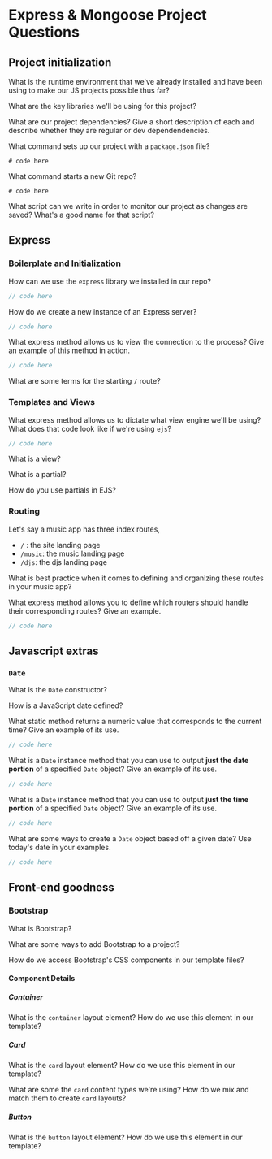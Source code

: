 # Express & Mongoose Project Questions

## Project initialization

What is the runtime environment that we've already installed and have been using to make our JS projects possible thus far?

What are the key libraries we'll be using for this project?

What are our project dependencies? Give a short description of each and describe whether they are regular or dev dependendencies.

What command sets up our project with a `package.json` file?

```shell
# code here
```

What command starts a new Git repo?

```shell
# code here
```

What script can we write in order to monitor our project as changes are saved? What's a good name for that script?

## Express

### Boilerplate and Initialization

How can we use the `express` library we installed in our repo?

```js
// code here
```

How do we create a new instance of an Express server?

```js
// code here
```

What express method allows us to view the connection to the process? Give an example of this method in action.

```js
// code here
```

What are some terms for the starting `/` route?

### Templates and Views

What express method allows us to dictate what view engine we'll be using? What does that code look like if we're using `ejs`?

```js
// code here
```

What is a view?

What is a partial?

How do you use partials in EJS?

### Routing

Let's say a music app has three index routes,

- `/` : the site landing page
- `/music`: the music landing page
- `/djs`: the djs landing page

What is best practice when it comes to defining and organizing these routes in your music app?

What express method allows you to define which routers should handle their corresponding routes? Give an example.

```js
// code here
```

## Javascript extras

### `Date`

What is the `Date` constructor?

How is a JavaScript date defined?

What static method returns a numeric value that corresponds to the current time? Give an example of its use.

```js
// code here
```

What is a `Date` instance method that you can use to output **just the date portion** of a specified `Date` object? Give an example of its use.

```js
// code here
```

What is a `Date` instance method that you can use to output **just the time portion** of a specified `Date` object? Give an example of its use.

```js
// code here
```

What are some ways to create a `Date` object based off a given date? Use today's date in your examples.

```js
// code here
```

## Front-end goodness

### Bootstrap

What is Bootstrap?

What are some ways to add Bootstrap to a project?

How do we access Bootstrap's CSS components in our template files?

#### Component Details

##### Container

What is the `container` layout element? How do we use this element in our template?

##### Card

What is the `card` layout element? How do we use this element in our template?

What are some the `card` content types we're using? How do we mix and match them to create `card` layouts?

##### Button

What is the `button` layout element? How do we use this element in our template?
